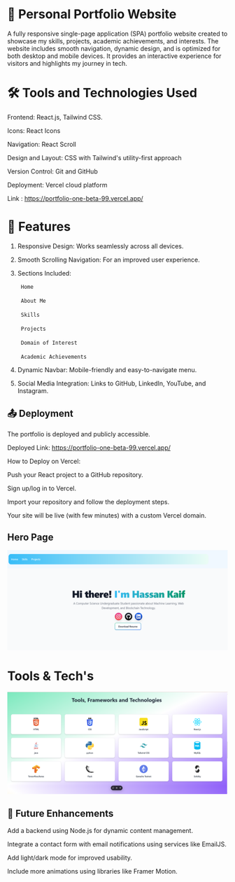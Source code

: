 
# 🌟 Personal Portfolio Website

A fully responsive single-page application (SPA) portfolio website created to showcase my skills, projects, academic achievements, and interests. The website includes smooth navigation, dynamic design, and is optimized for both desktop and mobile devices. It provides an interactive experience for visitors and highlights my journey in tech.

# 🛠️ Tools and Technologies Used

Frontend: React.js, Tailwind CSS.

Icons: React Icons

Navigation: React Scroll

Design and Layout: CSS with Tailwind's utility-first approach

Version Control: Git and GitHub

Deployment: Vercel cloud platform

Link : https://portfolio-one-beta-99.vercel.app/

# 🚀 Features

1. Responsive Design: Works seamlessly across all devices.

2. Smooth Scrolling Navigation: For an improved user experience.

3. Sections Included:

        Home

        About Me

        Skills

        Projects

        Domain of Interest

        Academic Achievements

4. Dynamic Navbar: Mobile-friendly and easy-to-navigate menu.

5. Social Media Integration: Links to GitHub, LinkedIn, YouTube, and Instagram.

## 📤 Deployment


The portfolio is deployed and publicly accessible.

Deployed Link: https://portfolio-one-beta-99.vercel.app/

How to Deploy on Vercel:

Push your React project to a GitHub repository.

Sign up/log in to Vercel.

Import your repository and follow the deployment steps.

Your site will be live (with few minutes) with a custom Vercel domain.




## Hero Page
![Logo](https://github.com/Hassankaif/Portfolio/blob/main/public/herpage.png)

# Tools & Tech's
![Logo](https://github.com/Hassankaif/Portfolio/blob/main/public/toolsandtech.png)

## 🎯 Future Enhancements
Add a backend using Node.js for dynamic content management.

Integrate a contact form with email notifications using services like EmailJS.

Add light/dark mode for improved usability.

Include more animations using libraries like Framer Motion.


